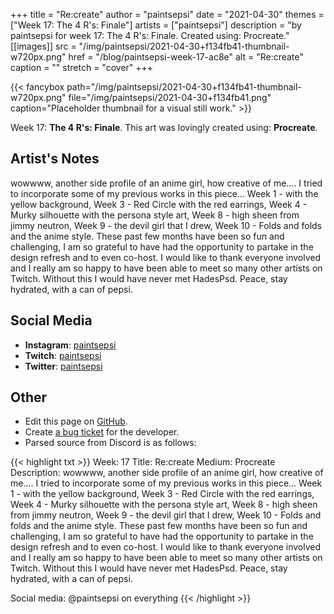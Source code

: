 +++
title =       "Re:create"
author =      "paintsepsi"
date =        "2021-04-30"
themes =      ["Week 17: The 4 R's: Finale"]
artists =     ["paintsepsi"]
description = "by paintsepsi for week 17: The 4 R's: Finale. Created using: Procreate."
[[images]]
      src = "/img/paintsepsi/2021-04-30+f134fb41-thumbnail-w720px.png"
      href = "/blog/paintsepsi-week-17-ac8e"
      alt = "Re:create"
      caption = ""
      stretch = "cover"
+++

{{< fancybox path="/img/paintsepsi/2021-04-30+f134fb41-thumbnail-w720px.png" file="/img/paintsepsi/2021-04-30+f134fb41.png" caption="Placeholder thumbnail for a visual still work." >}}


Week 17: **The 4 R's: Finale**. This art was lovingly created using: **Procreate**.

## Artist's Notes

wowwww, another side profile of an anime girl, how creative of me.... I tried to incorporate some of my previous works in this piece... Week 1 - with the yellow background, Week 3 - Red Circle with the red earrings, Week 4 - Murky silhouette with the persona style art, Week 8 - high sheen from jimmy neutron, Week 9 - the devil girl that I drew, Week 10 - Folds and folds and the anime style. These past few months have been so fun and challenging, I am so grateful to have had the opportunity to partake in the design refresh and to even co-host. I would like to thank everyone involved and I really am so happy to have been able to meet so many other artists on Twitch. Without this I would have never met HadesPsd. Peace, stay hydrated, with a can of pepsi.

## Social Media

- **Instagram**: <a href='https://instagram.com/paintsepsi' target='_blank'>paintsepsi</a>
- **Twitch**: <a href='https://twitch.tv/paintsepsi' target='_blank'>paintsepsi</a>
- **Twitter**: <a href='https://twitter.com/paintsepsi' target='_blank'>paintsepsi</a>

## Other

- Edit this page on [GitHub](https://github.com/teaminkling/web-refresh/edit/main/content/blog/paintsepsi-week-17-ac8e.md).
- Create [a bug ticket](https://github.com/teaminkling/web-refresh/issues/new?assignees=&labels=bug&template=problem-report.md&title=) for the developer.
- Parsed source from Discord is as follows:

{{< highlight txt >}}
Week: 17
Title: Re:create
Medium: Procreate
Description: wowwww, another side profile of an anime girl, how creative of me.... I tried to incorporate some of my previous works in this piece... Week 1 - with the yellow background, Week 3 - Red Circle with the red earrings, Week 4 - Murky silhouette with the persona style art, Week 8 - high sheen from jimmy neutron, Week 9 - the devil girl that I drew, Week 10 - Folds and folds and the anime style. These past few months have been so fun and challenging, I am so grateful to have had the opportunity to partake in the design refresh and to even co-host. I would like to thank everyone involved and I really am so happy to have been able to meet so many other artists on Twitch. Without this I would have never met HadesPsd. Peace, stay hydrated, with a can of pepsi.

Social media: @paintsepsi on everything
{{< /highlight >}}